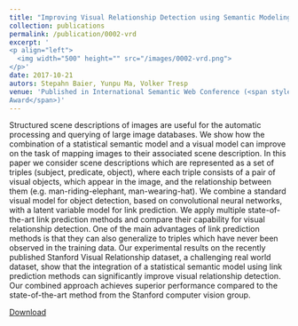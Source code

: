 ```yaml
---
title: "Improving Visual Relationship Detection using Semantic Modeling of Scene Descriptions"
collection: publications
permalink: /publication/0002-vrd
excerpt: '
<p align="left">
  <img width="500" height="" src="/images/0002-vrd.png">
</p>'
date: 2017-10-21
autors: Stepahn Baier, Yunpu Ma, Volker Tresp
venue: 'Published in International Semantic Web Conference (<span style="font-weight:bold">Student Best Paper
Award</span>)'
---
```

Structured scene descriptions of images are useful for the automatic processing and querying of large image databases. We show how the combination of a statistical semantic model and a visual model can improve on the task of mapping images to their associated scene description. In this paper we consider scene descriptions which are represented as a set of triples (subject, predicate, object), where each triple consists of a pair of visual objects, which appear in the image, and the relationship between them (e.g. man-riding-elephant, man-wearing-hat). We combine a standard visual model for object detection, based on convolutional neural networks, with a latent variable model for link prediction. We apply multiple state-of-the-art link prediction methods and compare their capability for visual relationship detection. One of the main advantages of link prediction methods is that they can also generalize to triples which have never been observed in the training data. Our experimental results on the recently published Stanford Visual Relationship dataset, a challenging real world dataset, show that the integration of a statistical semantic model using link prediction methods can significantly improve visual relationship detection. Our combined approach achieves superior performance compared to the state-of-the-art method from the Stanford computer vision group.

[Download](https://iswc2017.semanticweb.org/wp-content/uploads/papers/MainProceedings/359.pdf)
